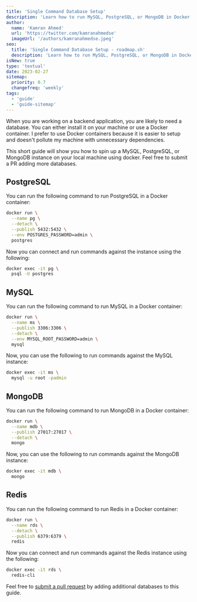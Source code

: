 ```yaml
---
title: 'Single Command Database Setup'
description: 'Learn how to run MySQL, PostgreSQL, or MongoDB in Docker with single Command'
author:
  name: 'Kamran Ahmed'
  url: 'https://twitter.com/kamranahmedse'
  imageUrl: '/authors/kamranahmedse.jpeg'
seo:
  title: 'Single Command Database Setup - roadmap.sh'
  description: 'Learn how to run MySQL, PostgreSQL, or MongoDB in Docker with single Command'
isNew: true
type: 'textual'
date: 2023-02-27
sitemap:
  priority: 0.7
  changefreq: 'weekly'
tags:
  - 'guide'
  - 'guide-sitemap'
---
```


When you are working on a backend application, you are likely to need a database. You can either install it on your machine or use a Docker container. I prefer to use Docker containers because it is easier to setup and doesn't pollute my machine with unnecessary dependencies.

This short guide will show you how to spin up a MySQL, PostgreSQL, or MongoDB instance on your local machine using docker. Feel free to submit a PR adding more databases.

## PostgreSQL

You can run the following command to run PostgreSQL in a Docker container:

```bash
docker run \
  --name pg \
  --detach \
  --publish 5432:5432 \
  --env POSTGRES_PASSWORD=admin \
  postgres
```

Now you can connect and run commands against the instance using the following:

```bash
docker exec -it pg \
  psql -U postgres
```

## MySQL

You can run the following command to run MySQL in a Docker container:

```bash
docker run \
  --name ms \
  --publish 3306:3306 \
  --detach \
  --env MYSQL_ROOT_PASSWORD=admin \
  mysql
```

Now, you can use the following to run commands against the MySQL instance:

```bash
docker exec -it ms \
  mysql -u root -padmin
```

## MongoDB

You can run the following command to run MongoDB in a Docker container:

```bash
docker run \
  --name mdb \
  --publish 27017:27017 \
  --detach \
  mongo
```

Now, you can use the following to run commands against the MongoDB instance:

```bash
docker exec -it mdb \
  mongo
```

## Redis

You can run the following command to run Redis in a Docker container:

```bash
docker run \
  --name rds \
  --detach \
  --publish 6379:6379 \
  redis
```

Now you can connect and run commands against the Redis instance using the following:

```bash
docker exec -it rds \
  redis-cli
```

Feel free to [submit a pull request](https://github.com/kamranahmedse/roadmap.sh/tree/master/src/data/guides/single-command-database-setup.md) by adding additional databases to this guide.
